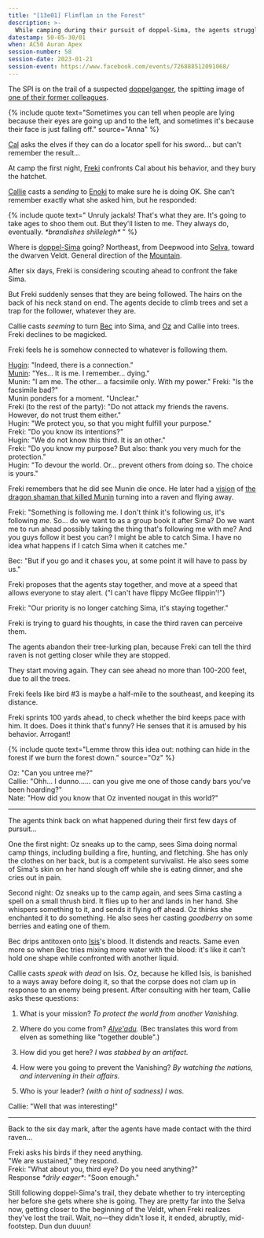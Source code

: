 ```yaml
---
title: "[13e01] Flimflam in the Forest"
description: >-
  While camping during their pursuit of doppel-Sima, the agents struggle to remember how and why they are here.
datestamp: 50-05-30/01
when: AC50 Auran Apex
session-number: 58
session-date: 2023-01-21
session-event: https://www.facebook.com/events/726888512091068/
---
```


The SPI is on the trail of a suspected [doppelganger](../creatures/changelings), the spitting image of [one of their former colleagues](../dossiers/sima).

{% include quote text="Sometimes you can tell when people are lying because their eyes are going up and to the left, and sometimes it's because their face is just falling off." source="Anna" %}

[Cal](../dossiers/cal) asks the elves if they can do a locator spell for his sword... but can't remember the result...

At camp the first night, [Freki](../dossiers/freki) confronts Cal about his behavior, and they bury the hatchet.

[Callie](../dossiers/callie) casts a *sending* to [Enoki](../dossiers/enoki) to make sure he is doing OK. She can't remember exactly what she asked him, but he responded:

{% include quote text="
Unruly jackals! That's what they are. It's going to take ages to shoo them out. But they'll listen to me. They always do, eventually. *\*brandishes shillelegh\**
" %}

Where is [doppel-Sima](../dossiers/amisa-swiftaxe) going? Northeast, from Deepwood into [Selva](../locales/selva), toward the dwarven Veldt. General direction of the [Mountain](../locales/mountain).

After six days, Freki is considering scouting ahead to confront the fake Sima.

But Freki suddenly senses that they are being followed. The hairs on the back of his neck stand on end. The agents decide to climb trees and set a trap for the follower, whatever they are.

Callie casts *seeming* to turn [Bec](../dossiers/bec) into Sima, and [Oz](../dossiers/oz) and Callie into trees. Freki declines to be magicked.

Freki feels he is somehow connected to whatever is following them.

[Hugin](../dossiers/hugin): "Indeed, there is a connection."  
[Munin](../dossiers/munin): "Yes... It is me. I remember... dying."  
Munin: "I am me. The other... a facsimile only. With my power."
Freki: "Is the facsimile bad?"  
Munin ponders for a moment. "Unclear."  
Freki (to the rest of the party): "Do not attack my friends the ravens. However, do not trust them either."  
Hugin: "We protect you, so that you might fulfill your purpose."  
Freki: "Do you know its intentions?"  
Hugin: "We do not know this third. It is an other."  
Freki: "Do you know my purpose? But also: thank you very much for the protection."  
Hugin: "To devour the world. Or... prevent others from doing so. The choice is yours."  

Freki remembers that he did see Munin die once. He later had a [vision](case-06e05) of [the dragon shaman that killed Munin](../dossiers/andalla) turning into a raven and flying away.

Freki: "Something is following me. I don't think it's following *us*, it's following *me*. So... do we want to as a group book it after Sima? Do we want me to run ahead possibly taking the thing that's following me with me? And you guys follow it best you can? I might be able to catch Sima. I have no idea what happens if I catch Sima when it catches me."

Bec: "But if you go and it chases you, at some point it will have to pass by us."

Freki proposes that the agents stay together, and move at a speed that allows everyone to stay alert. ("I can't have flippy McGee flippin'!")

Freki: "Our priority is no longer catching Sima, it's staying together."

Freki is trying to guard his thoughts, in case the third raven can perceive them.

The agents abandon their tree-lurking plan, because Freki can tell the third raven is not getting closer while they are stopped.

They start moving again. They can see ahead no more than 100-200 feet, due to all the trees.

Freki feels like bird #3 is maybe a half-mile to the southeast, and keeping its distance.

Freki sprints 100 yards ahead, to check whether the bird keeps pace with him. It does. Does it think that's funny? He senses that it is amused by his behavior. Arrogant!

{% include quote text="Lemme throw this idea out: nothing can hide in the forest if we burn the forest down." source="Oz" %}

Oz: "Can you untree me?"  
Callie: "Ohh... I dunno...... can you give me one of those candy bars you've been hoarding?"  
Nate: "How did you know that Oz invented nougat in this world?"

-----------

The agents think back on what happened during their first few days of pursuit...

One the first night: Oz sneaks up to the camp, sees Sima doing normal camp things, including building a fire, hunting, and fletching. She has only the clothes on her back, but is a competent survivalist. He also sees some of Sima's skin on her hand slough off while she is eating dinner, and she cries out in pain.

Second night: Oz sneaks up to the camp again, and sees Sima casting a spell on a small thrush bird. It flies up to her and lands in her hand. She whispers something to it, and sends it flying off ahead. Oz thinks she enchanted it to do something. He also sees her casting *goodberry* on some berries and eating one of them.

Bec drips antitoxen onto [Isis](../dossiers/isis-raksh)'s blood. It distends and reacts. Same even more so when Bec tries mixing more water with the blood: it's like it can't hold one shape while confronted with another liquid.

Callie casts *speak with dead* on Isis. Oz, because he killed Isis, is banished to a ways away before doing it, so that the corpse does not clam up in response to an enemy being present. After consulting with her team, Callie asks these questions: 

1. What is your mission? *To protect the world from another Vanishing.*

2. Where do you come from? *[Alye'adu](../locales/alyeadu).* (Bec translates this word from elven as something like "together double".)

3. How did you get here? *I was stabbed by an artifact.*

4. How were you going to prevent the Vanishing? *By watching the nations, and intervening in their affairs.*

5. Who is your leader? *(with a hint of sadness) I was.*

Callie: "Well that was interesting!"

-----------

Back to the six day mark, after the agents have made contact with the third raven...

Freki asks his birds if they need anything.  
"We are sustained," they respond.  
Freki: "What about you, third eye? Do you need anything?"  
Response *\*drily eager\**: "Soon enough."

Still following doppel-Sima's trail, they debate whether to try intercepting her before she gets where she is going. They are pretty far into the Selva now, getting closer to the beginning of the Veldt, when Freki realizes they've lost the trail. Wait, no&mdash;they didn't lose it, it ended, abruptly, mid-footstep. Dun dun duuun!
